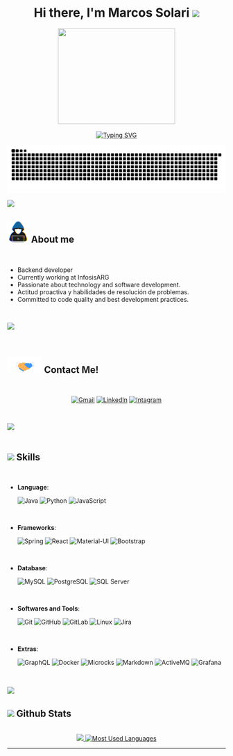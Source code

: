 <h1 align="center"><b>Hi there, I'm Marcos Solari </b><img src="https://media.giphy.com/media/hvRJCLFzcasrR4ia7z/giphy.gif" width="35"></h1>

<p align='center'>
<img src="https://media.giphy.com/media/QvpqTCiEcwtvx6wwJK/giphy.gif" width="270" height="220" frameBorder="0" class="giphy-embed" allowFullScreen></img></p>

<p align="center">
  <a href="https://git.io/typing-svg"><img src="https://readme-typing-svg.demolab.com?font=Fira+Code&size=23&pause=100&color=3D2EF7&background=655E6E00&center=true&vCenter=true&width=435&height=70&lines=Welcome+to+my+Github+Profile+!!" alt="Typing SVG" /></a>
</p>


<p align="center">
    <img src="./src/snake.svg"/>
</p>


<img src="https://user-images.githubusercontent.com/73097560/115834477-dbab4500-a447-11eb-908a-139a6edaec5c.gif"><br>


## <picture><img src = "https://github.com/0xAbdulKhalid/0xAbdulKhalid/raw/main/assets/mdImages/about_me.gif" width = 50px></picture> **About me**


<br>

- Backend developer
- Currently working at InfosisARG
- Passionate about technology and software development.
- Actitud proactiva y habilidades de resolución de problemas.
- Committed to code quality and best development practices.

<br>

<img src="https://user-images.githubusercontent.com/73097560/115834477-dbab4500-a447-11eb-908a-139a6edaec5c.gif"><br>

<br>

## <img src="https://github.com/0xAbdulKhalid/0xAbdulKhalid/raw/main/assets/mdImages/handshake.gif" width ="80"><b> Contact Me!</b>

<br>

<p align="center">
	<a href="mailto:markossolari@gmail.com"><img img src="https://img.shields.io/badge/Gmail-D14836?style=for-the-badge&logo=gmail&logoColor=white" alt="Gmail"/></a>
	<a href="https://ar.linkedin.com/in/marcos-solari"><img src="https://img.shields.io/badge/LinkedIn-0077B5?style=for-the-badge&logo=linkedin&logoColor=white" alt="LinkedIn"/></a>
	<a href="https://www.instagram.com/markosolari"><img src="https://img.shields.io/badge/Instagram-E4405F?style=for-the-badge&logo=instagram&logoColor=white" alt="Intagram"/></a>
</p>

<br>

<img src="https://user-images.githubusercontent.com/73097560/115834477-dbab4500-a447-11eb-908a-139a6edaec5c.gif"><br><br>


## <img src="https://media2.giphy.com/media/QssGEmpkyEOhBCb7e1/giphy.gif?cid=ecf05e47a0n3gi1bfqntqmob8g9aid1oyj2wr3ds3mg700bl&rid=giphy.gif" width ="25"><b> Skills</b>
<br>


<p align="center">

- **Language**:
    
    ![Java](https://img.shields.io/badge/Java-ED8B00?style=for-the-badge&logo=openjdk&logoColor=white)
    ![Python](https://img.shields.io/badge/Python%20-%2314354C.svg?style=for-the-badge&logo=python&logoColor=white)
    ![JavaScript](https://img.shields.io/badge/JavaScript%20-%23F7DF1E.svg?style=for-the-badge&logo=javascript&logoColor=black)

  
<br>

- **Frameworks**:

    ![Spring](https://img.shields.io/badge/Spring-6DB33F?style=for-the-badge&logo=spring&logoColor=white)
    ![React](https://img.shields.io/badge/React-20232A?style=for-the-badge&logo=react&logoColor=61DAFB)
    ![Material-UI](https://img.shields.io/badge/Material--UI-0081CB?style=for-the-badge&logo=material-ui&logoColor=white)
    ![Bootstrap](https://img.shields.io/badge/Bootstrap-563D7C?style=for-the-badge&logo=bootstrap&logoColor=white)
    

<br>

- **Database**:

    ![MySQL](https://img.shields.io/badge/MySQL-00000F?style=for-the-badge&logo=mysql&logoColor=white)
    ![PostgreSQL](https://img.shields.io/badge/PostgreSQL-316192?style=for-the-badge&logo=postgresql&logoColor=white)
    ![SQL Server](https://img.shields.io/badge/SQL_Server-CC2927?style=for-the-badge&logo=microsoft-sql-server&logoColor=white)
    
<br>


- **Softwares and Tools**:

    ![Git](https://img.shields.io/badge/git-%23F05033.svg?style=for-the-badge&logo=git&logoColor=white)
    ![GitHub](https://img.shields.io/badge/github-%23121011.svg?style=for-the-badge&logo=github&logoColor=white)
    ![GitLab](https://img.shields.io/badge/GitLab-330F63?style=for-the-badge&logo=gitlab&logoColor=white)
    ![Linux](https://img.shields.io/badge/Linux-FCC624?style=for-the-badge&logo=linux&logoColor=black) 
    ![Jira](https://img.shields.io/badge/Jira-0052CC?style=for-the-badge&logo=Jira&logoColor=white)


<br>

- **Extras**:

    ![GraphQL](https://img.shields.io/badge/GraphQL-E10098?style=for-the-badge&logo=graphql&logoColor=white)
    ![Docker](https://img.shields.io/badge/Docker-2496ED?style=for-the-badge&logo=docker&logoColor=white)
    ![Microcks](https://img.shields.io/badge/Microcks-FF6F00?style=for-the-badge&logo=microcks&logoColor=white)
    ![Markdown](https://img.shields.io/badge/markdown-%23000000.svg?style=for-the-badge&logo=markdown&logoColor=white)
    ![ActiveMQ](https://img.shields.io/badge/ActiveMQ-0099CC?style=for-the-badge&logo=apache-activemq&logoColor=white)
    ![Grafana](https://img.shields.io/badge/Grafana-F46800?style=for-the-badge&logo=grafana&logoColor=white)


</p>

<br>
<br>


<img src="https://user-images.githubusercontent.com/73097560/115834477-dbab4500-a447-11eb-908a-139a6edaec5c.gif">

## <img src="https://media.giphy.com/media/iY8CRBdQXODJSCERIr/giphy.gif" width="35"><b> Github Stats </b>
<br>

<div align="center">

<a href="https://github.com/markos96/">
  <img src="https://github-readme-stats.vercel.app/api?username=markos96&include_all_commits=true&count_private=true&show_icons=true&line_height=20&title_color=7A7ADB&icon_color=2234AE&text_color=D3D3D3&bg_color=0,000000,130F40" width="450"/>
  <img src="https://github-readme-stats.vercel.app/api/top-langs?username=markos96&show_icons=true&locale=en&layout=compact&line_height=20&title_color=7A7ADB&icon_color=2234AE&text_color=D3D3D3&bg_color=0,000000,130F40" width="375"  alt="Most Used Languages"/>
</a>
</div>

----
